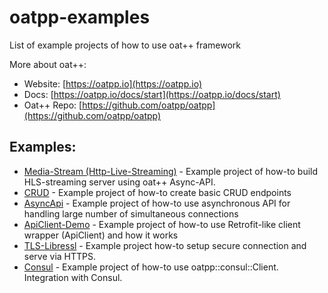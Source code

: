 # oatpp-examples
List of example projects of how to use oat++ framework

More about oat++:
- Website: [https://oatpp.io](https://oatpp.io)
- Docs: [https://oatpp.io/docs/start](https://oatpp.io/docs/start)
- Oat++ Repo: [https://github.com/oatpp/oatpp](https://github.com/oatpp/oatpp)


## Examples:

- [Media-Stream (Http-Live-Streaming)](https://github.com/oatpp/example-hls-media-stream) - Example project of how-to build HLS-streaming server using oat++ Async-API.
- [CRUD](https://github.com/oatpp/example-crud) - Example project of how-to create basic CRUD endpoints
- [AsyncApi](https://github.com/oatpp/example-async-api) - Example project of how-to use asynchronous API for handling large number of simultaneous connections
- [ApiClient-Demo](https://github.com/oatpp/example-api-client) - Example project of how-to use Retrofit-like client wrapper (ApiClient) and how it works
- [TLS-Libressl](https://github.com/oatpp/example-libressl) - Example project how-to setup secure connection and serve via HTTPS.
- [Consul](https://github.com/oatpp/example-consul) - Example project of how-to use oatpp::consul::Client. Integration with Consul.
